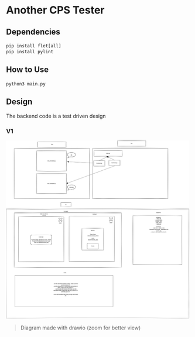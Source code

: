 # Another CPS Tester

## Dependencies

```shell
pip install flet[all]
pip install pylint

```

## How to Use

```shell
python3 main.py
```

## Design

The backend code is a test driven design

### V1

<img src="assets/designV1.jpg" width = 500>

> Diagram made with drawio (zoom for better view)
